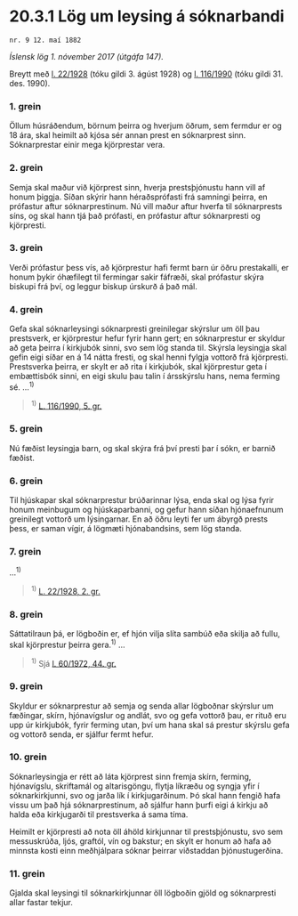 # 20.3.1 Lög um leysing á sóknarbandi

`nr. 9 12. maí 1882`

_Íslensk lög 1. nóvember 2017 (útgáfa 147)._

Breytt með
[l. 22/1928](https://althingi.is/altext/stjt/1928.022.html) (tóku gildi 3. ágúst 1928) og
[l. 116/1990](https://althingi.is/altext/stjt/1990.116.html) (tóku gildi 31. des. 1990).

### 1. grein

Öllum húsráðendum, börnum þeirra og hverjum öðrum, sem fermdur er og 18 ára, skal heimilt að kjósa sér annan prest en sóknarprest sinn. Sóknarprestar einir mega kjörprestar vera.

### 2. grein

Semja skal maður við kjörprest sinn, hverja prestsþjónustu hann vill af honum þiggja. Síðan skýrir hann héraðsprófasti frá samningi þeirra, en prófastur aftur sóknarprestinum. Nú vill maður aftur hverfa til sóknarprests síns, og skal hann tjá það prófasti, en prófastur aftur sóknarpresti og kjörpresti.

### 3. grein

Verði prófastur þess vís, að kjörprestur hafi fermt barn úr öðru prestakalli, er honum þykir óhæfilegt til fermingar sakir fáfræði, skal prófastur skýra biskupi frá því, og leggur biskup úrskurð á það mál.

### 4. grein

Gefa skal sóknarleysingi sóknarpresti greinilegar skýrslur um öll þau prestsverk, er kjörprestur hefur fyrir hann gert; en sóknarprestur er skyldur að geta þeirra í kirkjubók sinni, svo sem lög standa til. Skýrsla leysingja skal gefin eigi síðar en á 14 nátta fresti, og skal henni fylgja vottorð frá kjörpresti. Prestsverka þeirra, er skylt er að rita í kirkjubók, skal kjörprestur geta í embættisbók sinni, en eigi skulu þau talin í ársskýrslu hans, nema ferming sé. …<sup>1)</sup> 

> <sup>1)</sup> [L. 116/1990, 5. gr.](https://althingi.is/altext/stjt/1990.116.html)

### 5. grein

Nú fæðist leysingja barn, og skal skýra frá því presti þar í sókn, er barnið fæðist.

### 6. grein

Til hjúskapar skal sóknarprestur brúðarinnar lýsa, enda skal og lýsa fyrir honum meinbugum og hjúskaparbanni, og gefur hann síðan hjónaefnunum greinilegt vottorð um lýsingarnar. En að öðru leyti fer um ábyrgð prests þess, er saman vígir, á lögmæti hjónabandsins, sem lög standa.

### 7. grein

…<sup>1)</sup> 

> <sup>1)</sup> [L. 22/1928, 2. gr.](https://althingi.is/altext/stjt/1928.022.html#G2)

### 8. grein

Sáttatilraun þá, er lögboðin er, ef hjón vilja slíta sambúð eða skilja að fullu, skal kjörprestur þeirra gera.<sup>1)</sup> …

> <sup>1)</sup> Sjá [l. 60/1972, 44. gr.](/altext/stjtnr.md#1972060?g44) 



### 9. grein

Skyldur er sóknarprestur að semja og senda allar lögboðnar skýrslur um fæðingar, skírn, hjónavígslur og andlát, svo og gefa vottorð þau, er rituð eru upp úr kirkjubók, fyrir ferming utan, því um hana skal sá prestur skýrslu gefa og vottorð senda, er sjálfur fermt hefur.

### 10. grein

Sóknarleysingja er rétt að láta kjörprest sinn fremja skírn, ferming, hjónavígslu, skriftamál og altarisgöngu, flytja líkræðu og syngja yfir í sóknarkirkjunni, svo og jarða lík í kirkjugarðinum. Þó skal hann fengið hafa vissu um það hjá sóknarprestinum, að sjálfur hann þurfi eigi á kirkju að halda eða kirkjugarði til prestsverka á sama tíma.

Heimilt er kjörpresti að nota öll áhöld kirkjunnar til prestsþjónustu, svo sem messuskrúða, ljós, graftól, vín og bakstur; en skylt er honum að hafa að minnsta kosti einn meðhjálpara sóknar þeirrar viðstaddan þjónustugerðina.

### 11. grein

Gjalda skal leysingi til sóknarkirkjunnar öll lögboðin gjöld og sóknarpresti allar fastar tekjur.
